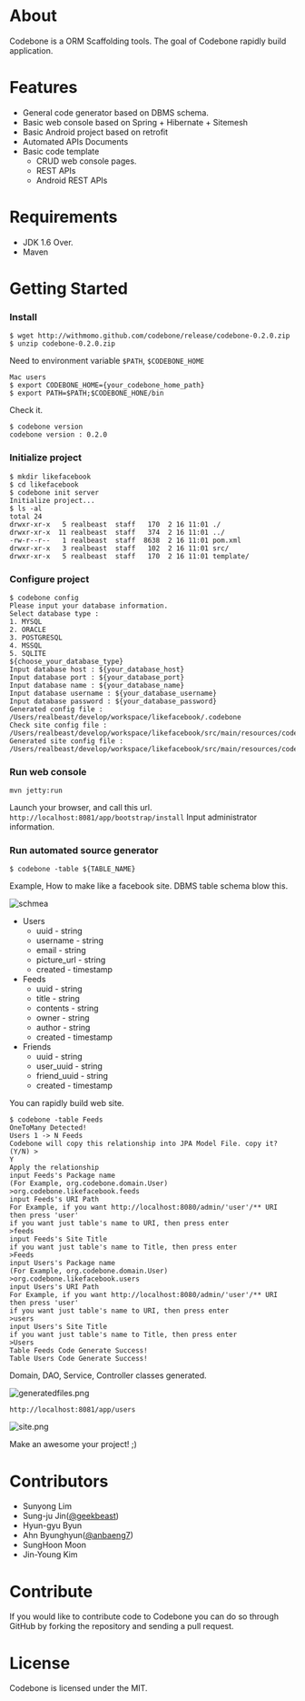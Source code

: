 # About

Codebone is a ORM Scaffolding tools. The goal of Codebone rapidly build application.

# Features
* General code generator based on DBMS schema.
* Basic web console based on Spring + Hibernate + Sitemesh
* Basic Android project based on retrofit
* Automated APIs Documents
* Basic code template
  * CRUD web console pages.
  * REST APIs
  * Android REST APIs

# Requirements

* JDK 1.6 Over.
* Maven

# Getting Started

### Install

```
$ wget http://withmomo.github.com/codebone/release/codebone-0.2.0.zip
$ unzip codebone-0.2.0.zip
```

Need to environment variable `$PATH`, `$CODEBONE_HOME`

```
Mac users
$ export CODEBONE_HOME={your_codebone_home_path}
$ export PATH=$PATH;$CODEBONE_HONE/bin
```
Check it.

```
$ codebone version
codebone version : 0.2.0
```

### Initialize project
```
$ mkdir likefacebook
$ cd likefacebook
$ codebone init server
Initialize project...
$ ls -al
total 24
drwxr-xr-x   5 realbeast  staff   170  2 16 11:01 ./
drwxr-xr-x  11 realbeast  staff   374  2 16 11:01 ../
-rw-r--r--   1 realbeast  staff  8638  2 16 11:01 pom.xml
drwxr-xr-x   3 realbeast  staff   102  2 16 11:01 src/
drwxr-xr-x   5 realbeast  staff   170  2 16 11:01 template/
```

### Configure project
```
$ codebone config
Please input your database information.
Select database type : 
1. MYSQL
2. ORACLE
3. POSTGRESQL
4. MSSQL
5. SQLITE
${choose_your_database_type}
Input database host : ${your_database_host}
Input database port : ${your_database_port}
Input database name : ${your_database_name}
Input database username : ${your_database_username}
Input database password : ${your_database_password}
Generated config file : /Users/realbeast/develop/workspace/likefacebook/.codebone
Check site config file : /Users/realbeast/develop/workspace/likefacebook/src/main/resources/codebone.properties
Generated site config file : /Users/realbeast/develop/workspace/likefacebook/src/main/resources/codebone.properties
```
### Run web console
```
mvn jetty:run
```

Launch your browser, and call this url. `http://localhost:8081/app/bootstrap/install` Input administrator information.

### Run automated source generator

```
$ codebone -table ${TABLE_NAME}
```

Example, How to make like a facebook site. DBMS table schema blow this.

![schmea](docs/images/schema.png)

* Users
  * uuid - string
  * username - string
  * email - string
  * picture_url - string
  * created - timestamp
* Feeds
  * uuid - string
  * title - string
  * contents - string
  * owner - string
  * author - string
  * created - timestamp
* Friends
  * uuid - string
  * user_uuid - string
  * friend_uuid - string
  * created - timestamp

You can rapidly build web site.

```
$ codebone -table Feeds
OneToMany Detected!
Users 1 -> N Feeds
Codebone will copy this relationship into JPA Model File. copy it? (Y/N) >
Y
Apply the relationship
input Feeds's Package name
(For Example, org.codebone.domain.User)
>org.codebone.likefacebook.feeds
input Feeds's URI Path
For Example, if you want http://localhost:8080/admin/'user'/** URI then press 'user'
if you want just table's name to URI, then press enter
>feeds
input Feeds's Site Title
if you want just table's name to Title, then press enter
>Feeds
input Users's Package name
(For Example, org.codebone.domain.User)
>org.codebone.likefacebook.users
input Users's URI Path
For Example, if you want http://localhost:8080/admin/'user'/** URI then press 'user'
if you want just table's name to URI, then press enter
>users
input Users's Site Title
if you want just table's name to Title, then press enter
>Users
Table Feeds Code Generate Success!
Table Users Code Generate Success!
```

Domain, DAO, Service, Controller classes generated.

![generatedfiles.png](docs/images/generatedfiles.png)

`http://localhost:8081/app/users`

![site.png](docs/images/site.png)

Make an awesome your project! ;)

# Contributors

* Sunyong Lim
* Sung-ju Jin([@geekbeast](https://twitter.com/geekbeast))
* Hyun-gyu Byun
* Ahn Byunghyun([@anbaeng7](https://twitter.com/anbaeng7))
* SungHoon Moon
* Jin-Young Kim

# Contribute

If you would like to contribute code to Codebone you can do so through GitHub by forking the repository and sending a pull request.

# License

Codebone is licensed under the MIT.
